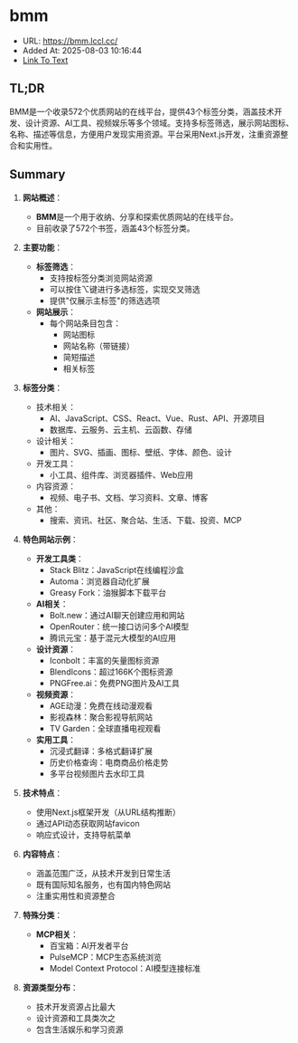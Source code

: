 # bmm
- URL: https://bmm.lccl.cc/
- Added At: 2025-08-03 10:16:44
- [Link To Text](2025-08-03-bmm_raw.md)

## TL;DR
BMM是一个收录572个优质网站的在线平台，提供43个标签分类，涵盖技术开发、设计资源、AI工具、视频娱乐等多个领域。支持多标签筛选，展示网站图标、名称、描述等信息，方便用户发现实用资源。平台采用Next.js开发，注重资源整合和实用性。

## Summary
1. **网站概述**：
   - **BMM**是一个用于收纳、分享和探索优质网站的在线平台。
   - 目前收录了572个书签，涵盖43个标签分类。

2. **主要功能**：
   - **标签筛选**：
     - 支持按标签分类浏览网站资源
     - 可以按住⌥键进行多选标签，实现交叉筛选
     - 提供"仅展示主标签"的筛选选项
   - **网站展示**：
     - 每个网站条目包含：
       - 网站图标
       - 网站名称（带链接）
       - 简短描述
       - 相关标签

3. **标签分类**：
   - 技术相关：
     - AI、JavaScript、CSS、React、Vue、Rust、API、开源项目
     - 数据库、云服务、云主机、云函数、存储
   - 设计相关：
     - 图片、SVG、插画、图标、壁纸、字体、颜色、设计
   - 开发工具：
     - 小工具、组件库、浏览器插件、Web应用
   - 内容资源：
     - 视频、电子书、文档、学习资料、文章、博客
   - 其他：
     - 搜索、资讯、社区、聚合站、生活、下载、投资、MCP

4. **特色网站示例**：
   - **开发工具类**：
     - Stack Blitz：JavaScript在线编程沙盒
     - Automa：浏览器自动化扩展
     - Greasy Fork：油猴脚本下载平台
   - **AI相关**：
     - Bolt.new：通过AI聊天创建应用和网站
     - OpenRouter：统一接口访问多个AI模型
     - 腾讯元宝：基于混元大模型的AI应用
   - **设计资源**：
     - Iconbolt：丰富的矢量图标资源
     - BlendIcons：超过166K个图标资源
     - PNGFree.ai：免费PNG图片及AI工具
   - **视频资源**：
     - AGE动漫：免费在线动漫观看
     - 影视森林：聚合影视导航网站
     - TV Garden：全球直播电视观看
   - **实用工具**：
     - 沉浸式翻译：多格式翻译扩展
     - 历史价格查询：电商商品价格走势
     - 多平台视频图片去水印工具

5. **技术特点**：
   - 使用Next.js框架开发（从URL结构推断）
   - 通过API动态获取网站favicon
   - 响应式设计，支持导航菜单

6. **内容特点**：
   - 涵盖范围广泛，从技术开发到日常生活
   - 既有国际知名服务，也有国内特色网站
   - 注重实用性和资源整合

7. **特殊分类**：
   - **MCP相关**：
     - 百宝箱：AI开发者平台
     - PulseMCP：MCP生态系统浏览
     - Model Context Protocol：AI模型连接标准

8. **资源类型分布**：
   - 技术开发资源占比最大
   - 设计资源和工具类次之
   - 包含生活娱乐和学习资源
